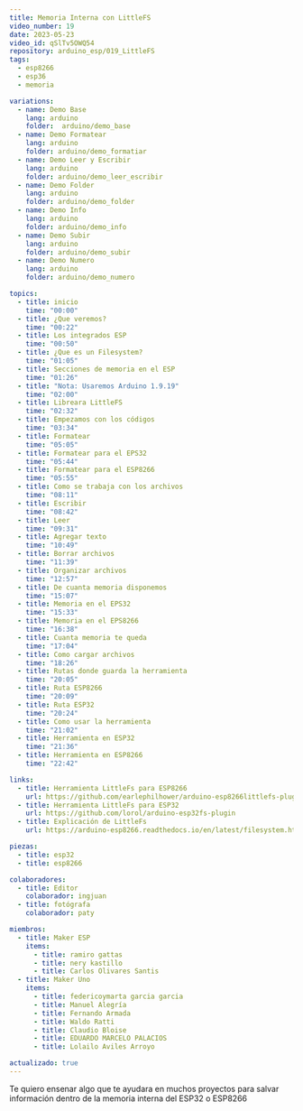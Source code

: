 ```yaml
---
title: Memoria Interna con LittleFS
video_number: 19
date: 2023-05-23
video_id: qSlTv5OWQ54
repository: arduino_esp/019_LittleFS
tags:
  - esp8266
  - esp36
  - memoria

variations:
  - name: Demo Base
    lang: arduino
    folder:  arduino/demo_base
  - name: Demo Formatear 
    lang: arduino
    folder: arduino/demo_formatiar
  - name: Demo Leer y Escribir
    lang: arduino
    folder: arduino/demo_leer_escribir
  - name: Demo Folder
    lang: arduino
    folder: arduino/demo_folder
  - name: Demo Info
    lang: arduino
    folder: arduino/demo_info
  - name: Demo Subir
    lang: arduino
    folder: arduino/demo_subir
  - name: Demo Numero
    lang: arduino
    folder: arduino/demo_numero

topics:
  - title: inicio
    time: "00:00"
  - title: ¿Que veremos?
    time: "00:22"
  - title: Los integrados ESP
    time: "00:50"
  - title: ¿Que es un Filesystem?
    time: "01:05"
  - title: Secciones de memoria en el ESP
    time: "01:26"
  - title: "Nota: Usaremos Arduino 1.9.19"
    time: "02:00"
  - title: Libreara LittleFS
    time: "02:32"
  - title: Empezamos con los códigos
    time: "03:34"
  - title: Formatear
    time: "05:05"
  - title: Formatear para el EPS32
    time: "05:44"
  - title: Formatear para el ESP8266
    time: "05:55"
  - title: Como se trabaja con los archivos
    time: "08:11"
  - title: Escribir
    time: "08:42"
  - title: Leer
    time: "09:31"
  - title: Agregar texto
    time: "10:49"
  - title: Borrar archivos
    time: "11:39"
  - title: Organizar archivos
    time: "12:57"
  - title: De cuanta memoria disponemos
    time: "15:07"
  - title: Memoria en el EPS32
    time: "15:33"
  - title: Memoria en el EPS8266
    time: "16:38"
  - title: Cuanta memoria te queda
    time: "17:04"
  - title: Como cargar archivos
    time: "18:26"
  - title: Rutas donde guarda la herramienta
    time: "20:05"
  - title: Ruta ESP8266
    time: "20:09"
  - title: Ruta ESP32
    time: "20:24"
  - title: Como usar la herramienta
    time: "21:02"
  - title: Herramienta en ESP32
    time: "21:36"
  - title: Herramienta en ESP8266
    time: "22:42"

links:
  - title: Herramienta LittleFs para ESP8266
    url: https://github.com/earlephilhower/arduino-esp8266littlefs-plugin
  - title: Herramienta LittleFs para ESP32
    url: https://github.com/lorol/arduino-esp32fs-plugin
  - title: Explicación de LittleFs 
    url: https://arduino-esp8266.readthedocs.io/en/latest/filesystem.html

piezas:
  - title: esp32
  - title: esp8266

colaboradores:
  - title: Editor
    colaborador: ingjuan
  - title: fotógrafa
    colaborador: paty

miembros:
  - title: Maker ESP
    items:
      - title: ramiro gattas
      - title: nery kastillo
      - title: Carlos Olivares Santis
  - title: Maker Uno
    items:
      - title: federicoymarta garcia garcia
      - title: Manuel Alegría
      - title: Fernando Armada
      - title: Waldo Ratti
      - title: Claudio Bloise
      - title: EDUARDO MARCELO PALACIOS
      - title: Lolailo Aviles Arroyo

actualizado: true
---
```


Te quiero ensenar algo que te ayudara en muchos proyectos para salvar información dentro de la memoria interna del ESP32 o ESP8266

